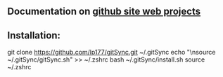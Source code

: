 

## Documentation on [github site web projects](http://lp177.github.io/gitSync)


## Installation:
git clone https://github.com/lp177/gitSync.git ~/.gitSync
echo "\nsource ~/.gitSync/gitSync.sh" >> ~/.zshrc
bash ~/.gitSync/install.sh
source ~/.zshrc
